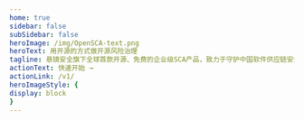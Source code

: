 ```yaml
---
home: true
sidebar: false
subSidebar: false
heroImage: /img/OpenSCA-text.png
heroText: 用开源的方式做开源风险治理
tagline: 悬镜安全旗下全球首款开源、免费的企业级SCA产品，致力于守护中国软件供应链安全。
actionText: 快速开始 →
actionLink: /v1/
heroImageStyle: {
display: block
}
---
```

